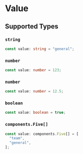 # Value


## Supported Types

### `string`

```typescript
const value: string = "general";
```

### `number`

```typescript
const value: number = 123;
```

### `number`

```typescript
const value: number = 12.5;
```

### `boolean`

```typescript
const value: boolean = true;
```

### `components.Five[]`

```typescript
const value: components.Five[] = [
  "team",
  "general",
];
```

